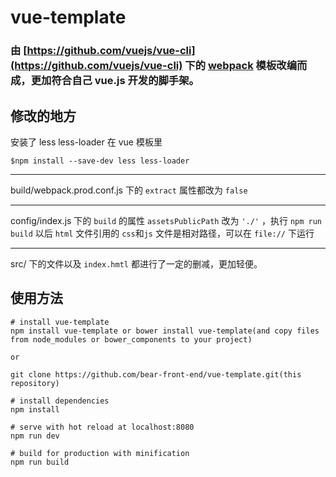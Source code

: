 # vue-template

### 由 [https://github.com/vuejs/vue-cli](https://github.com/vuejs/vue-cli) 下的 [webpack](https://github.com/vuejs-templates/webpack) 模板改编而成，更加符合自己 vue.js 开发的脚手架。

## 修改的地方

安装了 less less-loader 在 vue 模板里

    $npm install --save-dev less less-loader

<hr/>

build/webpack.prod.conf.js 下的 `extract` 属性都改为 `false`

<hr/>

config/index.js 下的 `build` 的属性 `assetsPublicPath` 改为 `'./'` ，执行 `npm run build` 以后 `html` 文件引用的 `css`和`js` 文件是相对路径，可以在 `file://` 下运行

<hr/>

src/ 下的文件以及 `index.hmtl` 都进行了一定的删减，更加轻便。

## 使用方法

    # install vue-template
    npm install vue-template or bower install vue-template(and copy files from node_modules or bower_components to your project)

    or

    git clone https://github.com/bear-front-end/vue-template.git(this repository)

    # install dependencies
    npm install

    # serve with hot reload at localhost:8080
    npm run dev

    # build for production with minification
    npm run build

